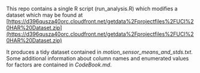 This repo contains a single R script (run_analysis.R) which modifies a dataset which may be found at [https://d396qusza40orc.cloudfront.net/getdata%2Fprojectfiles%2FUCI%20HAR%20Dataset.zip](https://d396qusza40orc.cloudfront.net/getdata%2Fprojectfiles%2FUCI%20HAR%20Dataset.zip)

It produces a tidy dataset contained in *motion_sensor_means_and_stds.txt*. Some additional information about column names and enumerated values for factors are contained in *CodeBook.md*.
